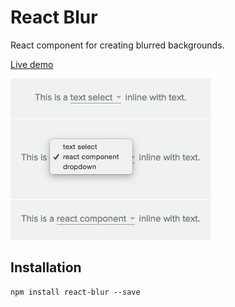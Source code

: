 # React Blur

React component for creating blurred backgrounds.

[Live demo](http://javierbyte.github.io/react-blur/)

![react-textselect screenshot](docs/screenshot.png)

## Installation

    npm install react-blur --save
